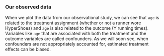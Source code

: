### Our observed data

When we plot the data from our observational study, we can see that `age` is related to the treatment assignment (whether or not a runner wore HyperShoes) and `age` is also related to the outcome (Y running times). Variables like `age` that are associated with both the treatment and the outcome variables are called confounders. As we will soon see, when confounders are not appropriately accounted for, estimated treatment effects can be biased.
